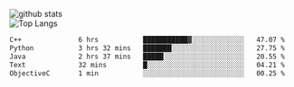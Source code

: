 ![github stats](https://github-readme-stats.vercel.app/api?username=AndreFerreira5&show_icons=true&theme=dark&count_private=true)
<br>
![Top Langs](https://github-readme-stats.vercel.app/api/top-langs/?username=AndreFerreira5&layout=compact&theme=dark)
<br>
<!--START_SECTION:waka-->

```txt
C++              6 hrs           ███████████▓░░░░░░░░░░░░░   47.07 %
Python           3 hrs 32 mins   ███████░░░░░░░░░░░░░░░░░░   27.75 %
Java             2 hrs 37 mins   █████░░░░░░░░░░░░░░░░░░░░   20.55 %
Text             32 mins         █░░░░░░░░░░░░░░░░░░░░░░░░   04.21 %
ObjectiveC       1 min           ░░░░░░░░░░░░░░░░░░░░░░░░░   00.25 %
```

<!--END_SECTION:waka-->

